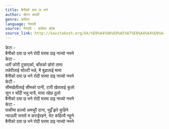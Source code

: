 ```yaml
---
title: बैनीको दया छ भने
author: चेतन कार्की
genre: कविता
language: नेपाली
source: नेपाली - कविता कोश
source_link: http://kavitakosh.org/kk/%E0%A4%9A%E0%A5%87%E0%A4%A4%E0%A4%A8_%E0%A4%95%E0%A4%BE%E0%A4%B0%E0%A5%8D%E0%A4%95%E0%A5%80
---
```


केटा -  
बैनीको दया छ भने रोदी घरमा दाइ नाच्यो नभने  
केटा -  
धर्ती फोरी टुसाएको, बाँसको छोरो तामा  
तन्नेरीलाई सोल्टी भन्ने, मै बुढालाई मामा  
बैनीको दया छ भने रोदी घरमा दाइ नाच्यो नभने  
केटी -  
सीमखेतीलाई सीमको पानी, टारी खेतलाई कुलो  
सुन र चाँदी भन्नु मात्रै, माया रहेछ ठुलो  
बैनीको दया छ भने रोदी घरमा दाइ नाच्यो नभने  
केटा -  
पाकीमा हाल्यो अमचुरै दाना, भुईँ झरे कुहिने  
न्याउली जस्तो म कराईरहने, भेट कहिल्यै नहुने  
बैनीको दया छ भने रोदी घरमा दाइ नाच्यो नभने
